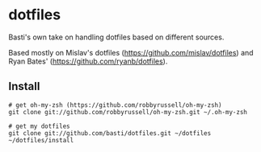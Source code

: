 dotfiles
========

Basti's own take on handling dotfiles based on different sources.

Based mostly on Mislav's dotfiles (https://github.com/mislav/dotfiles) and Ryan Bates' (https://github.com/ryanb/dotfiles).

## Install

    # get oh-my-zsh (https://github.com/robbyrussell/oh-my-zsh)
    git clone git://github.com/robbyrussell/oh-my-zsh.git ~/.oh-my-zsh

    # get my dotfiles
    git clone git://github.com/basti/dotfiles.git ~/dotfiles
    ~/dotfiles/install
